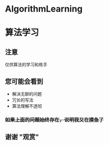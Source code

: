 # AlgorithmLearning

# 算法学习

## 注意

仅供算法的学习和练手

## 您可能会看到

* 解决无聊的问题
* 冗长的写法
* 算法理解不透彻

### ~~如果上面的问题始终存在，说明我又在摸鱼了~~

## 谢谢 "观赏"
